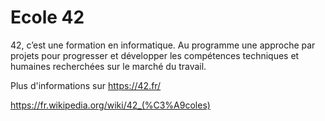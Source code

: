 # Ecole 42

42, c’est une formation en informatique. Au programme une approche par projets pour progresser et développer les compétences techniques et humaines recherchées sur le marché du travail.

Plus d'informations sur
https://42.fr/

https://fr.wikipedia.org/wiki/42_(%C3%A9coles)
